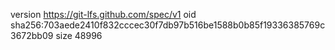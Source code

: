 version https://git-lfs.github.com/spec/v1
oid sha256:703aede2410f832cccec30f7db97b516be1588b0b85f19336385769c3672bb09
size 48996
